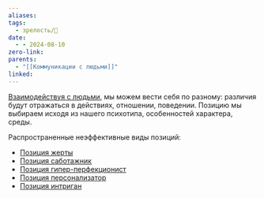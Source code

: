 ```yaml
---
aliases: 
tags:
  - зрелость/🌱
date:
  - - 2024-08-10
zero-link: 
parents:
  - "[[Коммуникации с людьми]]"
linked:
---
```

[Взаимодействуя с людьми](Коммуникации%20с%20людьми.md), мы можем вести себя по разному: различия будут отражаться в действиях, отношении, поведении. Позицию мы выбираем исходя из нашего психотипа, особенностей характера, среды.

Распространенные неэффективные виды позиций:
- [Позиция жерты](Позиция%20жерты.md)
- [Позиция саботажник](Позиция%20саботажник.md)
- [Позиция гипер-перфекционист](Позиция%20гипер-перфекционист.md)
- [Позиция персонализатор](Позиция%20персонализатор.md)
- [Позиция интриган](Позиция%20интриган.md)